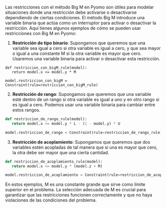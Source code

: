 Las restricciones con el método Big M en Pyomo son útiles para modelar situaciones donde una restricción debe activarse o desactivarse dependiendo de ciertas condiciones. El método Big M introduce una variable binaria que actúa como un interruptor para activar o desactivar la restricción. Aquí tienes algunos ejemplos de cómo se pueden usar restricciones con Big M en Pyomo:

1. **Restricción de tipo binario**:
   Supongamos que queremos que una variable sea igual a cero si otra variable es igual a cero, y que sea mayor o igual a una constante M si la otra variable es mayor que cero. Usaremos una variable binaria para activar o desactivar esta restricción.

```
def restriccion_con_bigM_rule(model):
   return model.x <= model.y * M

model.restriccion_con_bigM = Constraint(rule=restriccion_con_bigM_rule)
```

2. **Restricción de rango**:
   Supongamos que queremos que una variable esté dentro de un rango si otra variable es igual a uno y en otro rango si es igual a cero. Podemos usar una variable binaria para cambiar entre estos rangos.

```python
def restriccion_de_rango_rule(model):
   return model.x >= model.y * L - (1 - model.y) * U

model.restriccion_de_rango = Constraint(rule=restriccion_de_rango_rule)
```

3. **Restricción de acoplamiento**:
   Supongamos que queremos que dos variables estén acopladas de tal manera que si una es mayor que cero, la otra debe ser mayor que una cierta cantidad.

```python
def restriccion_de_acoplamiento_rule(model):
   return model.x <= model.y * (model.z + M)

model.restriccion_de_acoplamiento = Constraint(rule=restriccion_de_acoplamiento_rule)
```

En estos ejemplos, M es una constante grande que sirve como límite superior en el problema. La selección adecuada de M es crucial para garantizar que las restricciones funcionen correctamente y que no haya violaciones de las condiciones del problema.
